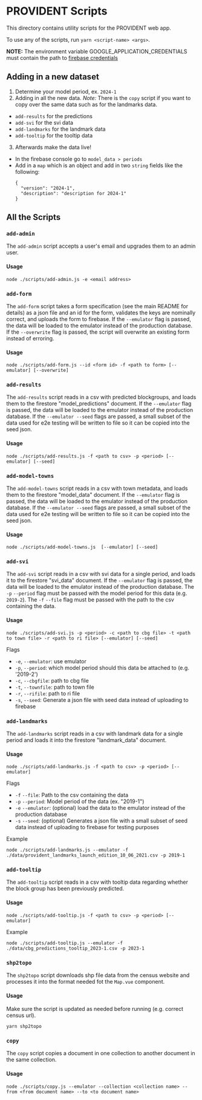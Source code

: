 # PROVIDENT Scripts

This directory contains utility scripts for the PROVIDENT web app.

To use any of the scripts, run `yarn <script-name> <args>`.

**NOTE:** The environment variable GOOGLE_APPLICATION_CREDENTIALS must contain the path to [firebase credentials](https://firebase.google.com/docs/admin/setup#initialize-sdk)

## Adding in a new dataset
1. Determine your model period, ex. `2024-1`
2. Adding in all the new data. *Note:* There is the `copy` script if you want to copy over the same data such as for the landmarks data.
  - `add-results` for the predictions
  - `add-svi` for the svi data
  - `add-landmarks` for the landmark data
  - `add-tooltip` for the tooltip data
3. Afterwards make the data live!
  - In the firebase console go to `model_data > periods`
  - Add in a `map` which is an object and add in two `string` fields like the following:
    ```
    {
      "version": "2024-1",
      "description": "description for 2024-1"
    }
    ```

## All the Scripts
### `add-admin`

The `add-admin` script accepts a user's email and upgrades them to an admin user.

#### Usage
```shell
node ./scripts/add-admin.js -e <email address>
```

### `add-form`

The `add-form` script takes a form specification (see the main README for details) as a json file and an id for the form, validates the keys are nominally correct, and uploads the form to firebase. If the `--emulator` flag is passed, the data will be loaded to the emulator instead of the production database.  If the `--overwrite` flag is passed, the script will overwrite an existing form instead of erroring.

#### Usage
```shell
node ./scripts/add-form.js --id <form id> -f <path to form> [--emulator] [--overwrite]
```

### `add-results`

The `add-results` script reads in a csv with predicted blockgroups, and loads them to the firestore "model_predictions" document.  If the `--emulator` flag is passed, the data will be loaded to the emulator instead of the production database.  If the `--emulator --seed` flags are passed, a small subset of the data used for e2e testing will be written to file so it can be copied into the seed json.

#### Usage
```shell
node ./scripts/add-results.js -f <path to csv> -p <period> [--emulator] [--seed]
```

### `add-model-towns`

The `add-model-towns` script reads in a csv with town metadata, and loads them to the firestore "model_data" document.  If the `--emulator` flag is passed, the data will be loaded to the emulator instead of the production database.  If the `--emulator --seed` flags are passed, a small subset of the data used for e2e testing will be written to file so it can be copied into the seed json.

#### Usage
```shell
node ./scripts/add-model-towns.js  [--emulator] [--seed]
```

### `add-svi`

The `add-svi` script reads in a csv with svi data for a single period, and loads it to the firestore "svi_data" document.  If the `--emulator` flag is passed, the data will be loaded to the emulator instead of the production database. The `-p` `--period` flag must be passed with the model period for this data (e.g. `2019-2`).  The `-f` `--file` flag must be passed with the path to the csv containing the data.

#### Usage
```
node ./scripts/add-svi.js -p <period> -c <path to cbg file> -t <path to town file> -r <path to ri file> [--emulator] [--seed]
```
Flags
- `-e`, `--emulator`: use emulator
- `-p`, `--period`: which model period should this data be attached to (e.g. '2019-2')
- `-c`, `--cbgfile`: path to cbg file
- `-t`, `--townfile`: path to town file
- `-r`, `--rifile`: path to ri file
- `-s`, `--seed`: Generate a json file with seed data instead of uploading to firebase


### `add-landmarks`

The `add-landmarks` script reads in a csv with landmark data for a single period and loads it into the firestore "landmark_data" document.

#### Usage
```shell
node ./scripts/add-landmarks.js -f <path to csv> -p <period> [--emulator]
```

Flags
- `-f` `--file`: Path to the csv containing the data
- `-p` `--period`: Model period of the data (ex. "2019-1")
- `-e` `--emulator`: (optional) load the data to the emulator instead of the production database
- `-s` `--seed`: (optional) Generates a json file with a small subset of seed data instead of uploading to firebase for testing purposes

Example
```shell
node ./scripts/add-landmarks.js --emulator -f ./data/provident_landmarks_launch_edition_10_06_2021.csv -p 2019-1
```

### `add-tooltip`

The `add-tooltip` script reads in a csv with tooltip data regarding whether the block group has been previously predicted.

#### Usage

```shell
node ./scripts/add-tooltip.js -f <path to csv> -p <period> [--emulator]
```

Example
```shell
node ./scripts/add-tooltip.js --emulator -f ./data/cbg_predictions_tooltip_2023-1.csv -p 2023-1
```

### `shp2topo`

The `shp2topo` script downloads shp file data from the census website and processes it into the format needed fot the `Map.vue` component.

#### Usage
Make sure the script is updated as needed before running (e.g. correct census url).
```
yarn shp2topo
```

### `copy`

The `copy` script copies a document in one collection to another document in the same collection.

#### Usage

```shell
node ./scripts/copy.js --emulator --collection <collection name> --from <from document name> --to <to document name>
```
